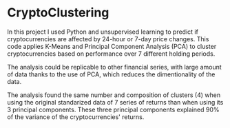 # CryptoClustering
 
 In this project I used Python and unsupervised learning to predict if cryptocurrencies are affected by 24-hour or 7-day price changes. This code applies K-Means and Principal Component Analysis (PCA) to cluster cryptocurrencies based on performance over 7 different holding periods.

The analysis could be replicable to other financial series, with large amount of data thanks to the use of PCA, which reduces the dimentionality of the data.

The analysis found the same number and composition of clusters (4) when using the original standarized data of 7 series of returns than when using its 3 principal components. These three principal components explained 90% of the variance of the cryptocurrencies' returns.